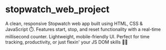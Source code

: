 # stopwatch_web_project
A clean, responsive Stopwatch web app built using HTML, CSS &amp; JavaScript ⏱️. Features start, stop, and reset functionality with a real-time millisecond counter. Lightweight, mobile-friendly UI. Perfect for time tracking, productivity, or just flexin' your JS DOM skills 💪🔥
